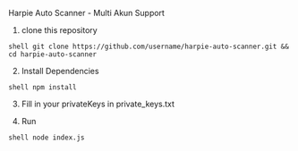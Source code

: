 Harpie Auto Scanner - Multi Akun Support

1. clone this repository

```shell git clone https://github.com/username/harpie-auto-scanner.git &&  cd harpie-auto-scanner```

2. Install Dependencies

```shell npm install```

3. Fill in your privateKeys in private_keys.txt

4. Run

```shell node index.js```
